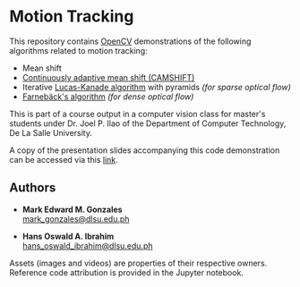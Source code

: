 # Motion Tracking
This repository contains [OpenCV](https://opencv.org/) demonstrations of the following algorithms related to motion tracking:
- Mean shift
- [Continuously adaptive mean shift (CAMSHIFT)](http://opencv.jp/opencv-1.0.0_org/docs/papers/camshift.pdf)
- Iterative [Lucas-Kanade algorithm](https://cecas.clemson.edu/~stb/klt/lucas_bruce_d_1981_1.pdf) with pyramids *(for sparse optical flow)*
- [Farnebäck's algorithm](https://link.springer.com/chapter/10.1007/3-540-45103-X_50) *(for dense optical flow)*

This is part of a course output in a computer vision class for master's students under Dr. Joel P. Ilao of the Department of Computer Technology, De La Salle University. 

A copy of the presentation slides accompanying this code demonstration can be accessed via this [link](https://docs.google.com/presentation/d/1C5RHTMIN57oRBR74B_4RZvsBJOxX8aibcP9OIWP5UKE/edit?usp=sharing).

## Authors
- <b>Mark Edward M. Gonzales</b> <br/>
  mark_gonzales@dlsu.edu.ph <br/>
  
- <b>Hans Oswald A. Ibrahim</b> <br/>
  hans_oswald_ibrahim@dlsu.edu.ph 
  
Assets (images and videos) are properties of their respective owners. Reference code attribution is provided in the Jupyter notebook.
